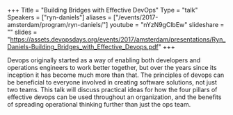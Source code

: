 +++
Title = "Building Bridges with Effective DevOps"
Type = "talk"
Speakers = ["ryn-daniels"]
aliases = ["/events/2017-amsterdam/program/ryn-daniels/"]
youtube = "nYzN9gClbEw"
slideshare = ""
slides = "https://assets.devopsdays.org/events/2017/amsterdam/presentations/Ryn_Daniels-Building_Bridges_with_Effective_Devops.pdf"
+++

Devops originally started as a way of enabling both developers and operations engineers to work better together, but over the years since its inception it has become much more than that. The principles of devops can be beneficial to everyone involved in creating software solutions, not just two teams. This talk will discuss practical ideas for how the four pillars of effective devops can be used throughout an organization, and the benefits of spreading operational thinking further than just the ops team.
